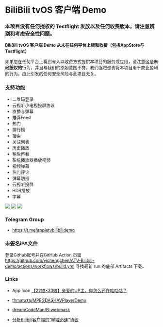 # BiliBili tvOS 客户端 Demo

### 本项目没有任何授权的 Testflight 发放以及任何收费版本，请注意辨别和考虑安全性问题。

 **BiliBili tvOS 客户端 Demo 从未在任何平台上架和收费（包括AppStore与Testflight）**

 如果您在任何平台上看到有人以收费方式提供本项目的服务或应用，请注意这是**未经授权的**行为，并且与我们的原始意图不符。我们强烈谴责将本项目用于商业盈利的行为，由此引发的任何安全风险与此项目无关。


### 支持功能
- 二维码登录
- 云视听小电视投屏协议
- 直播与弹幕
- 推荐Feed
- 热门
- 排行榜
- 搜索
- 关注列表
- 历史播放
- 稍后再看
- 系统播放器播放视频
- 视频弹幕
- 热门评论
- 弹幕防挡
- 云视听投屏
- HDR播放
- 字幕

 ![](imgs/1.jpg)
 ![](imgs/2.jpg)
 ![](imgs/3.png)



### Telegram Group
 - https://t.me/appletvbilibilidemo

### 未签名iPA文件
  登录Github账号并在GitHub Action 页面 https://github.com/yichengchen/ATV-Bilibili-demo/actions/workflows/build.yml 寻找最新 run 的底部 Artifacts 下载。

### Links

- App Icon [【22娘×33娘】亲爱的UP主，你怎么还在咕咕咕？](https://www.bilibili.com/video/BV1AB4y1k7em)

- [thmatuza/MPEGDASHAVPlayerDemo](https://github.com/thmatuza/MPEGDASHAVPlayerDemo)

- [dreamCodeMan/B-webmask](https://github.com/dreamCodeMan/B-webmask)

- [分析Bilibili客户端的“哔哩必连”协议](https://xfangfang.github.io/028)
